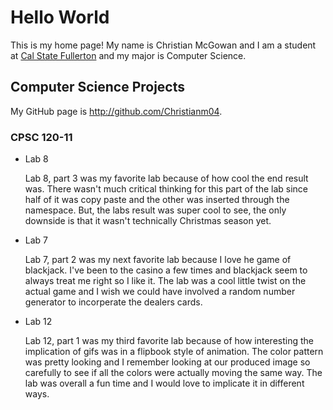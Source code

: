 # Hello World

This is my home page! My name is Christian McGowan and I am a student at [Cal State Fullerton](http://www.fullerton.edu/) and my major is Computer Science.

## Computer Science Projects

My GitHub page is http://github.com/Christianm04.

### CPSC 120-11

* Lab 8

  Lab 8, part 3 was my favorite lab because of how cool the end result was. There wasn't much critical thinking for this part of the lab since half of it was copy paste and the other was inserted through the namespace. But, the labs result was super cool to see, the only downside is that it wasn't technically Christmas season yet.
  
* Lab 7

  Lab 7, part 2 was my next favorite lab because I love he game of blackjack. I've been to the casino a few times and blackjack seem to always treat me right so I like it. The lab was a cool little twist on the actual game and I wish we could have involved a random number generator to incorperate the dealers cards.

* Lab 12

  Lab 12, part 1 was my third favorite lab because of how interesting the implication of gifs was in a flipbook style of animation. The color pattern was pretty looking and I remember looking at our produced image so carefully to see if all the colors were actually moving the same way. The lab was overall a fun time and I would love to implicate it in different ways.
